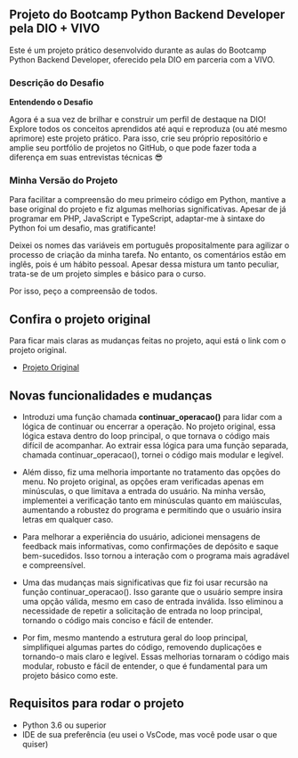 ## Projeto do Bootcamp Python Backend Developer pela DIO + VIVO

Este é um projeto prático desenvolvido durante as aulas do Bootcamp Python Backend Developer, oferecido pela DIO em parceria com a VIVO.

### Descrição do Desafio
**Entendendo o Desafio**

Agora é a sua vez de brilhar e construir um perfil de destaque na DIO! Explore todos os conceitos aprendidos até aqui e reproduza (ou até mesmo aprimore) este projeto prático. Para isso, crie seu próprio repositório e amplie seu portfólio de projetos no GitHub, o que pode fazer toda a diferença em suas entrevistas técnicas 😎

### Minha Versão do Projeto

Para facilitar a compreensão do meu primeiro código em Python, mantive a base original do projeto e fiz algumas melhorias significativas. Apesar de já programar em PHP, JavaScript e TypeScript, adaptar-me à sintaxe do Python foi um desafio, mas gratificante!

Deixei os nomes das variáveis em português propositalmente para agilizar o processo de criação da minha tarefa. No entanto, os comentários estão em inglês, pois é um hábito pessoal. Apesar dessa mistura um tanto peculiar, trata-se de um projeto simples e básico para o curso.

Por isso, peço a compreensão de todos.

## Confira o projeto original

Para ficar mais claras as mudanças feitas no projeto, aqui está o link com o projeto original.

 - [Projeto Original](https://github.com/digitalinnovationone/trilha-python-dio/blob/main/00%20-%20Fundamentos/desafio.py)

## Novas funcionalidades e mudanças

- Introduzi uma função chamada **continuar_operacao()** para lidar com a lógica de continuar ou encerrar a operação. No projeto original, essa lógica estava dentro do loop principal, o que tornava o código mais difícil de acompanhar. Ao extrair essa lógica para uma função separada, chamada continuar_operacao(), tornei o código mais modular e legível.

- Além disso, fiz uma melhoria importante no tratamento das opções do menu. No projeto original, as opções eram verificadas apenas em minúsculas, o que limitava a entrada do usuário. Na minha versão, implementei a verificação tanto em minúsculas quanto em maiúsculas, aumentando a robustez do programa e permitindo que o usuário insira letras em qualquer caso.

- Para melhorar a experiência do usuário, adicionei mensagens de feedback mais informativas, como confirmações de depósito e saque bem-sucedidos. Isso tornou a interação com o programa mais agradável e compreensível.

- Uma das mudanças mais significativas que fiz foi usar recursão na função continuar_operacao(). Isso garante que o usuário sempre insira uma opção válida, mesmo em caso de entrada inválida. Isso eliminou a necessidade de repetir a solicitação de entrada no loop principal, tornando o código mais conciso e fácil de entender.

- Por fim, mesmo mantendo a estrutura geral do loop principal, simplifiquei algumas partes do código, removendo duplicações e tornando-o mais claro e legível. Essas melhorias tornaram o código mais modular, robusto e fácil de entender, o que é fundamental para um projeto básico como este.


## Requisitos para rodar o projeto

- Python 3.6 ou superior
- IDE de sua preferência (eu usei o VsCode, mas você pode usar o que quiser)